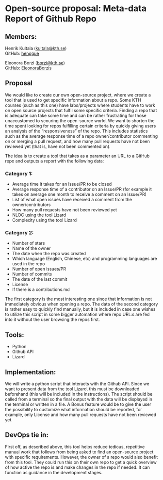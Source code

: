 # Open-source proposal: Meta-data Report of Github Repo 

## Members: 
 Henrik Kultala (kultala@kth.se)  
 GitHub: [hengque](https://github.com/hengque)

 Eleonora Borzi (borzi@kth.se)  
 GitHub: [EleonoraBorzis](https://github.com/EleonoraBorzis)

## Proposal
We would like to create our own open-source project, where we create a tool that is used to get specific information about a repo. 
Some KTH courses (such as this one) have labs/projects where students have to work on open source projects that fulfil some specific criteria. 
Finding a repo that is adequate can take some time and can be rather frustrating for those unaccustomed to scouring the open-source world. 
We want to shorten the time spent looking for repos fulfilling certain criteria by quickly giving users an analysis of the “responsiveness” of the repo. 
This includes statistics such as the average response time of a repo owner/contributor commenting on or merging a pull request, 
and how many pull requests have not been reviewed yet (that is, have not been commented on). 

The idea is to create a tool that takes as a parameter an URL to a GitHub repo and outputs a report with the following data:

### Category 1:
- Average time it takes for an Issue/PR to be closed
- Average response time of a contributor on an Issue/PR (for example it takes on average one month to receive a comment on an Issue/PR)
- List of what open issues have received a comment from the owner/contributors
- How many pull requests have not been reviewed yet
- NLOC using the tool Lizard
- Complexity using the tool Lizard

### Category 2:
- Number of stars
- Name of the owner
- The date when the repo was created
- Which language (English, Chinese, etc) and programming languages are used in the repo
- Number of open issues/PR
- Number of commits
- The date of the last commit 
- License 
- If there is a contributions.md

The first category is the most interesting one since that information is not immediately obvious when opening a repo. 
The data of the second category is rather easy to quickly find manually, but it is included in case one wishes to utilize this script in 
some bigger automation where repo URL:s are fed into it without the user browsing the repos first. 


## Tools:
- Python
- Github API
- Lizard

## Implementation:
We will write a python script that interacts with the Github API. Since we want to present data from the tool Lizard, 
this must be downloaded beforehand (this will be included in the instructions). The script should be called from a terminal 
so the final output with the data will be displayed in the terminal or written in a file. A Bonus feature would be to give 
the user the possibility to customize what information should be reported, for example, only License and how many pull 
requests have not been reviewed yet.

## DevOps tie in:
First off, as described above, this tool helps reduce tedious, repetitive manual work that follows from being asked 
to find an open-source project with specific requirements. However, the owner of a repo would also benefit from this tool. 
They could run this on their own repo to get a quick overview of how active the repo is and make changes in the repo if needed. 
It can function as guidance in the development stages.  
